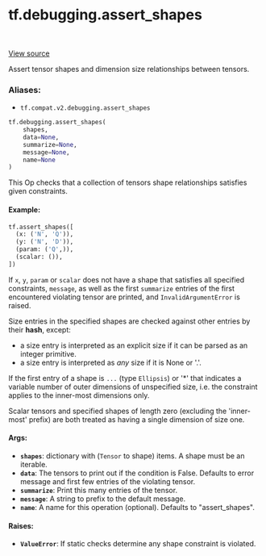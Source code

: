 <div itemscope itemtype="http://developers.google.com/ReferenceObject">
<meta itemprop="name" content="tf.debugging.assert_shapes" />
<meta itemprop="path" content="Stable" />
</div>

# tf.debugging.assert_shapes

<!-- Insert buttons -->

<table class="tfo-notebook-buttons tfo-api" align="left">
</table>

<a target="_blank" href="/code/stable/tensorflow/python/ops/check_ops.py">View source</a>



<!-- Start diff -->
Assert tensor shapes and dimension size relationships between tensors.

### Aliases:

* `tf.compat.v2.debugging.assert_shapes`


``` python
tf.debugging.assert_shapes(
    shapes,
    data=None,
    summarize=None,
    message=None,
    name=None
)
```



<!-- Placeholder for "Used in" -->

This Op checks that a collection of tensors shape relationships
satisfies given constraints.

#### Example:



```python
tf.assert_shapes([
  (x: ('N', 'Q')),
  (y: ('N', 'D')),
  (param: ('Q',)),
  (scalar: ()),
])
```

If `x`, `y`, `param` or `scalar` does not have a shape that satisfies
all specified constraints, `message`, as well as the first `summarize` entries
of the first encountered violating tensor are printed, and
`InvalidArgumentError` is raised.

Size entries in the specified shapes are checked against other entries by
their __hash__, except:
  - a size entry is interpreted as an explicit size if it can be parsed as an
    integer primitive.
  - a size entry is interpreted as *any* size if it is None or '.'.

If the first entry of a shape is `...` (type `Ellipsis`) or '*' that indicates
a variable number of outer dimensions of unspecified size, i.e. the constraint
applies to the inner-most dimensions only.

Scalar tensors and specified shapes of length zero (excluding the 'inner-most'
prefix) are both treated as having a single dimension of size one.

#### Args:


* <b>`shapes`</b>: dictionary with (`Tensor` to shape) items. A shape must be an
  iterable.
* <b>`data`</b>: The tensors to print out if the condition is False.  Defaults to error
  message and first few entries of the violating tensor.
* <b>`summarize`</b>: Print this many entries of the tensor.
* <b>`message`</b>: A string to prefix to the default message.
* <b>`name`</b>: A name for this operation (optional).  Defaults to "assert_shapes".


#### Raises:


* <b>`ValueError`</b>:  If static checks determine any shape constraint is violated.